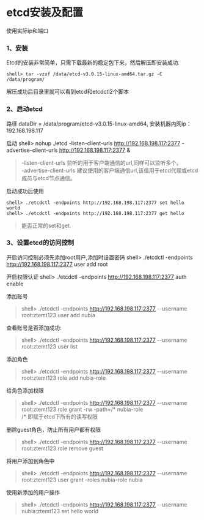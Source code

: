 ﻿# etcd安装及配置
使用实际ip和端口


### 1、安装
Etcd的安装非常简单，只需下载最新的稳定包下来，然后解压即安装成功.

	shell> tar -vzxf /data/etcd-v3.0.15-linux-amd64.tar.gz -C /data/program/

解压成功后目录里就可以看到etcd和etcdctl2个脚本


### 2、启动etcd
路径
	dataDir = /data/program/etcd-v3.0.15-linux-amd64, 安装机器内网ip：192.168.198.117

启动
	shell> nohup ./etcd -listen-client-urls http://192.168.198.117:2377 -advertise-client-urls http://192.168.198.117:2377 &

> -listen-client-urls 监听的用于客户端通信的url,同样可以监听多个。  
> -advertise-client-urls  建议使用的客户端通信url,该值用于etcd代理或etcd成员与etcd节点通信。  

启动成功后使用

	shell> ./etcdctl -endpoints http://192.168.198.117:2377 set hello world  
	shell> ./etcdctl -endpoints http://192.168.198.117:2377 get hello  

> 能否正常的set和get.

### 3、设置etcd的访问控制

开启访问控制必须先添加root用户,添加时设置密码
	shell> ./etcdctl -endpoints http://192.168.198.117:2377 user add root

开启权限认证
	shell> ./etcdctl -endpoints http://192.168.198.117:2377 auth enable

添加账号
> shell> ./etcdctl -endpoints http://192.168.198.117:2377 --username root:ztemt123 user add nubia

查看账号是否添加成功:
> shell> ./etcdctl -endpoints http://192.168.198.117:2377 --username root:ztemt123 user list

添加角色
> shell> ./etcdctl -endpoints http://192.168.198.117:2377 --username root:ztemt123 role add nubia-role

给角色添加权限
> shell> ./etcdctl -endpoints http://192.168.198.117:2377 --username root:ztemt123 role grant -rw -path=/* nubia-role   
> /* 即赋于etcd下所有的读写权限

删除guest角色，防止所有用户都有权限
> shell> ./etcdctl -endpoints http://192.168.198.117:2377 --username root:ztemt123 role remove guest

将用户添加到角色中
> shell> ./etcdctl -endpoints http://192.168.198.117:2377 --username root:ztemt123 user grant -roles nubia-role nubia

使用新添加的用户操作
> shell> ./etcdctl -endpoints http://192.168.198.117:2377 --username nubia:ztemt123 set hello world
